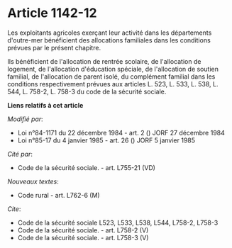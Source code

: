 # Article 1142-12

Les exploitants agricoles exerçant leur activité dans les départements d'outre-mer bénéficient des allocations familiales
dans les conditions prévues par le présent chapitre.

Ils bénéficient de l'allocation de rentrée scolaire, de l'allocation de logement, de l'allocation d'éducation spéciale, de
l'allocation de soutien familial, de l'allocation de parent isolé, du complément familial dans les conditions respectivement
prévues aux articles L. 523, L. 533, L. 538, L. 544, L. 758-2, L. 758-3 du code de la sécurité sociale.

**Liens relatifs à cet article**

_Modifié par_:

  - Loi n°84-1171 du 22 décembre 1984 - art. 2 () JORF 27 décembre 1984
  - Loi n°85-17 du 4 janvier 1985 - art. 26 () JORF 5 janvier 1985

_Cité par_:

  - Code de la sécurité sociale. - art. L755-21 (VD)

_Nouveaux textes_:

  - Code rural - art. L762-6 (M)

_Cite_:

  - Code de la sécurité sociale L523, L533, L538, L544, L758-2, L758-3
  - Code de la sécurité sociale. - art. L758-2 (V)
  - Code de la sécurité sociale. - art. L758-3 (V)
